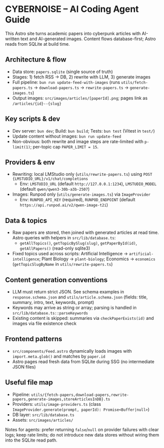 # CYBERNOISE – AI Coding Agent Guide

This Astro site turns academic papers into cyberpunk articles with AI-written text and AI-generated images. Content flows database-first; Astro reads from SQLite at build time.

## Architecture & flow

- Data store: `papers.sqlite` (single source of truth)
- Stages: 1) fetch RSS → DB, 2) rewrite with LLM, 3) generate images
- Full pipeline: `bun run update-feed-with-images` (runs `utils/fetch-papers.ts` → `download-papers.ts` → `rewrite-papers.ts` → `generate-images.ts`)
- Output images: `src/images/articles/[paperId].png`; pages link as `/articles/{id}--{slug}`

## Key scripts & dev

- Dev server: `bun dev`; Build: `bun build`; Tests: `bun test` (Vitest in `test/`)
- Update content without images: `bun run update-feed`
- Non-obvious: both rewrite and image steps are rate-limited with `p-limit(1)`; per-topic cap `PAPER_LIMIT = 15`.

## Providers & env

- Rewriting: local LMStudio only (`utils/rewrite-papers.ts`) using `POST {LMSTUDIO_URL}/v1/chat/completions`
  - Env: `LMSTUDIO_URL` (default `http://127.0.0.1:1234`), `LMSTUDIO_MODEL` (default `qwen/qwen3-30b-a3b-2507`)
- Images: Runpod only (`utils/generate-images.ts`) via `ImageProvider`
  - Env: `RUNPOD_API_KEY` (required), `RUNPOD_ENDPOINT` (default `https://api.runpod.ai/v2/qwen-image-t2i`)

## Data & topics

- Raw papers are stored, then joined with generated articles at read time. Astro queries with helpers in `src/lib/database.ts`:
  - `getAllTopics()`, `getTopicBySlug(slug)`, `getPaperById(id)`, `getAllPapers()` (read-only sqlite3)
- Fixed topics used across scripts: Artificial Intelligence → `artificial-intelligence`; Plant Biology → `plant-biology`; Economics → `economics` (`getTopicSlugByName` in `utils/rewrite-papers.ts`)

## Content generation conventions

- LLM must return strict JSON. See schema examples in `response.schema.json` and `utils/article.schema.json` (fields: title, summary, intro, text, keywords, prompt)
- Keywords may arrive as string or array; parsing is handled in `src/lib/database.ts::parseKeywords`
- Existing content is skipped: summaries via `checkPaperExists(id)` and images via file existence check

## Frontend patterns

- `src/components/Feed.astro` dynamically loads images with `import.meta.glob()` and matches by `paper.id`
- Astro pages read fresh data from SQLite during SSG (no intermediate JSON files)

## Useful file map

- Pipeline: `utils/{fetch-papers,download-papers,rewrite-papers,generate-images,storeArticlesInDB}.ts`
- Providers: `utils/image-providers.ts` (class `ImageProvider.generate(prompt, paperId): Promise<Buffer|null>`)
- DB layer: `src/lib/database.ts`
- Assets: `src/images/articles/`

Notes for agents: prefer returning `false`/`null` on provider failures with clear logs; keep rate limits; do not introduce new data stores without wiring them into the SQLite read path.

